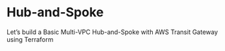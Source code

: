 # Hub-and-Spoke
Let’s build a Basic Multi-VPC Hub-and-Spoke with AWS Transit Gateway using Terraform
